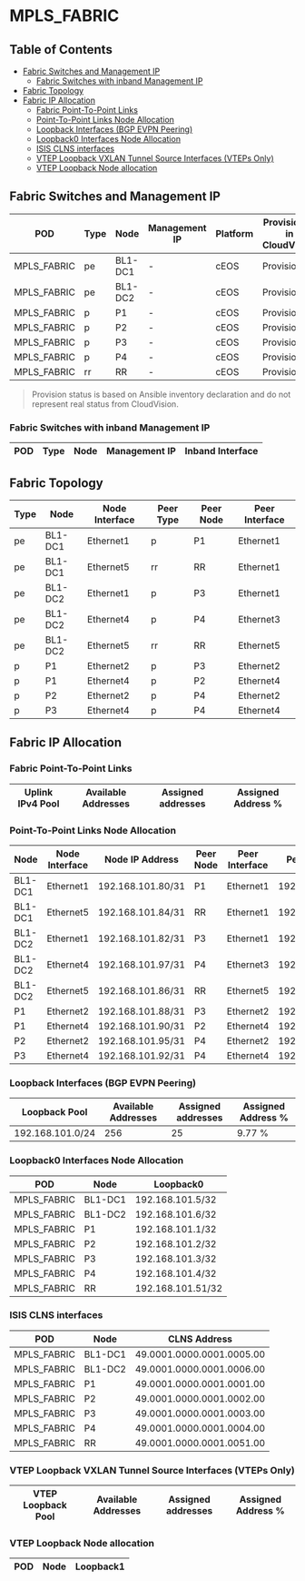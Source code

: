 # MPLS_FABRIC

## Table of Contents

- [Fabric Switches and Management IP](#fabric-switches-and-management-ip)
  - [Fabric Switches with inband Management IP](#fabric-switches-with-inband-management-ip)
- [Fabric Topology](#fabric-topology)
- [Fabric IP Allocation](#fabric-ip-allocation)
  - [Fabric Point-To-Point Links](#fabric-point-to-point-links)
  - [Point-To-Point Links Node Allocation](#point-to-point-links-node-allocation)
  - [Loopback Interfaces (BGP EVPN Peering)](#loopback-interfaces-bgp-evpn-peering)
  - [Loopback0 Interfaces Node Allocation](#loopback0-interfaces-node-allocation)
  - [ISIS CLNS interfaces](#isis-clns-interfaces)
  - [VTEP Loopback VXLAN Tunnel Source Interfaces (VTEPs Only)](#vtep-loopback-vxlan-tunnel-source-interfaces-vteps-only)
  - [VTEP Loopback Node allocation](#vtep-loopback-node-allocation)

## Fabric Switches and Management IP

| POD | Type | Node | Management IP | Platform | Provisioned in CloudVision | Serial Number |
| --- | ---- | ---- | ------------- | -------- | -------------------------- | ------------- |
| MPLS_FABRIC | pe | BL1-DC1 | - | cEOS | Provisioned | - |
| MPLS_FABRIC | pe | BL1-DC2 | - | cEOS | Provisioned | - |
| MPLS_FABRIC | p | P1 | - | cEOS | Provisioned | - |
| MPLS_FABRIC | p | P2 | - | cEOS | Provisioned | - |
| MPLS_FABRIC | p | P3 | - | cEOS | Provisioned | - |
| MPLS_FABRIC | p | P4 | - | cEOS | Provisioned | - |
| MPLS_FABRIC | rr | RR | - | cEOS | Provisioned | - |

> Provision status is based on Ansible inventory declaration and do not represent real status from CloudVision.

### Fabric Switches with inband Management IP

| POD | Type | Node | Management IP | Inband Interface |
| --- | ---- | ---- | ------------- | ---------------- |

## Fabric Topology

| Type | Node | Node Interface | Peer Type | Peer Node | Peer Interface |
| ---- | ---- | -------------- | --------- | ----------| -------------- |
| pe | BL1-DC1 | Ethernet1 | p | P1 | Ethernet1 |
| pe | BL1-DC1 | Ethernet5 | rr | RR | Ethernet1 |
| pe | BL1-DC2 | Ethernet1 | p | P3 | Ethernet1 |
| pe | BL1-DC2 | Ethernet4 | p | P4 | Ethernet3 |
| pe | BL1-DC2 | Ethernet5 | rr | RR | Ethernet5 |
| p | P1 | Ethernet2 | p | P3 | Ethernet2 |
| p | P1 | Ethernet4 | p | P2 | Ethernet4 |
| p | P2 | Ethernet2 | p | P4 | Ethernet2 |
| p | P3 | Ethernet4 | p | P4 | Ethernet4 |

## Fabric IP Allocation

### Fabric Point-To-Point Links

| Uplink IPv4 Pool | Available Addresses | Assigned addresses | Assigned Address % |
| ---------------- | ------------------- | ------------------ | ------------------ |

### Point-To-Point Links Node Allocation

| Node | Node Interface | Node IP Address | Peer Node | Peer Interface | Peer IP Address |
| ---- | -------------- | --------------- | --------- | -------------- | --------------- |
| BL1-DC1 | Ethernet1 | 192.168.101.80/31 | P1 | Ethernet1 | 192.168.101.81/31 |
| BL1-DC1 | Ethernet5 | 192.168.101.84/31 | RR | Ethernet1 | 192.168.101.85/31 |
| BL1-DC2 | Ethernet1 | 192.168.101.82/31 | P3 | Ethernet1 | 192.168.101.83/31 |
| BL1-DC2 | Ethernet4 | 192.168.101.97/31 | P4 | Ethernet3 | 192.168.101.96/31 |
| BL1-DC2 | Ethernet5 | 192.168.101.86/31 | RR | Ethernet5 | 192.168.101.87/31 |
| P1 | Ethernet2 | 192.168.101.88/31 | P3 | Ethernet2 | 192.168.101.89/31 |
| P1 | Ethernet4 | 192.168.101.90/31 | P2 | Ethernet4 | 192.168.101.91/31 |
| P2 | Ethernet2 | 192.168.101.95/31 | P4 | Ethernet2 | 192.168.101.94/31 |
| P3 | Ethernet4 | 192.168.101.92/31 | P4 | Ethernet4 | 192.168.101.93/31 |

### Loopback Interfaces (BGP EVPN Peering)

| Loopback Pool | Available Addresses | Assigned addresses | Assigned Address % |
| ------------- | ------------------- | ------------------ | ------------------ |
| 192.168.101.0/24 | 256 | 25 | 9.77 % |

### Loopback0 Interfaces Node Allocation

| POD | Node | Loopback0 |
| --- | ---- | --------- |
| MPLS_FABRIC | BL1-DC1 | 192.168.101.5/32 |
| MPLS_FABRIC | BL1-DC2 | 192.168.101.6/32 |
| MPLS_FABRIC | P1 | 192.168.101.1/32 |
| MPLS_FABRIC | P2 | 192.168.101.2/32 |
| MPLS_FABRIC | P3 | 192.168.101.3/32 |
| MPLS_FABRIC | P4 | 192.168.101.4/32 |
| MPLS_FABRIC | RR | 192.168.101.51/32 |

### ISIS CLNS interfaces

| POD | Node | CLNS Address |
| --- | ---- | ------------ |
| MPLS_FABRIC | BL1-DC1 | 49.0001.0000.0001.0005.00 |
| MPLS_FABRIC | BL1-DC2 | 49.0001.0000.0001.0006.00 |
| MPLS_FABRIC | P1 | 49.0001.0000.0001.0001.00 |
| MPLS_FABRIC | P2 | 49.0001.0000.0001.0002.00 |
| MPLS_FABRIC | P3 | 49.0001.0000.0001.0003.00 |
| MPLS_FABRIC | P4 | 49.0001.0000.0001.0004.00 |
| MPLS_FABRIC | RR | 49.0001.0000.0001.0051.00 |

### VTEP Loopback VXLAN Tunnel Source Interfaces (VTEPs Only)

| VTEP Loopback Pool | Available Addresses | Assigned addresses | Assigned Address % |
| --------------------- | ------------------- | ------------------ | ------------------ |

### VTEP Loopback Node allocation

| POD | Node | Loopback1 |
| --- | ---- | --------- |
